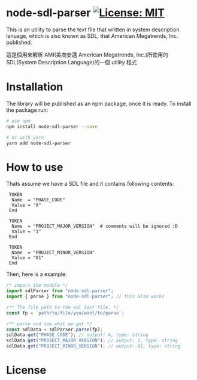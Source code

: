 # node-sdl-parser [![License: MIT](https://img.shields.io/badge/License-MIT-yellow.svg)](https://opensource.org/licenses/MIT)

This is an utility to parse the text file that written in system description lanuage, which is also known as SDL, that American Megatrends, Inc. published.

這是個用來解析 AMI(美商安邁 American Megatrends, Inc.)所使用的 SDL(System Description Language)的一個 utility 程式

# Installation

The library will be published as an npm package, once it is ready. To install the package run:

```bash
# use npm
npm install node-sdl-parser --save

# or with yarn
yarn add node-sdl-parser
```

# How to use

Thats assume we have a SDL file and it contains following contents:

```
 TOKEN
  Name  = "PHASE_CODE"
  Value = "A"
 End

 TOKEN
  Name  = "PROJECT_MAJOR_VERSION"  # comments will be ignored :D
  Value = "1"
 End

 TOKEN
  Name  = "PROJECT_MINOR_VERSION"
  Value = "01"
 End
```

Then, here is a example:

```js
/* import the module */
import sdlParser from "node-sdl-parser";
import { parse } from "node-sdl-parser"; // this also works

/** The file path to the sdl text file. */
const fp = `path/to/file/you/want/to/parse`;

/** parse and see what we got */
const sdlData = sdlParser.parse(fp);
sdlData.get("PHASE_CODE"); // output: A, type: string
sdlData.get("PROJECT_MAJOR_VERSION"); // output: 1, type: string
sdlData.get("PROJECT_MINOR_VERSION"); // output: 01, type: string
```

# License
